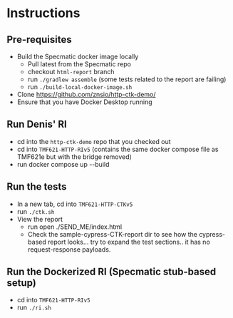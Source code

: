 # Instructions

## Pre-requisites

- Build the Specmatic docker image locally
  - Pull latest from the Specmatic repo
  - checkout `html-report` branch
  - run `./gradlew assemble` (some tests related to the report are failing)
  - run `./build-local-docker-image.sh`
- Clone https://github.com/znsio/http-ctk-demo/
- Ensure that you have Docker Desktop running

## Run Denis' RI

- cd into the `http-ctk-demo` repo that you checked out
- cd into `TMF621-HTTP-RIv5` (contains the same docker compose file as TMF621e but with the bridge removed)
- run docker compose up --build

## Run the tests

- In a new tab, cd into `TMF621-HTTP-CTKv5`
- run `./ctk.sh`
- View the report
  - run open ./SEND_ME/index.html
  - Check the sample-cypress-CTK-report dir to see how the cypress-based report looks... try to expand the test sections.. it has no request-response payloads.

## Run the Dockerized RI (Specmatic stub-based setup)

- cd into `TMF621-HTTP-RIv5`
- run `./ri.sh`
